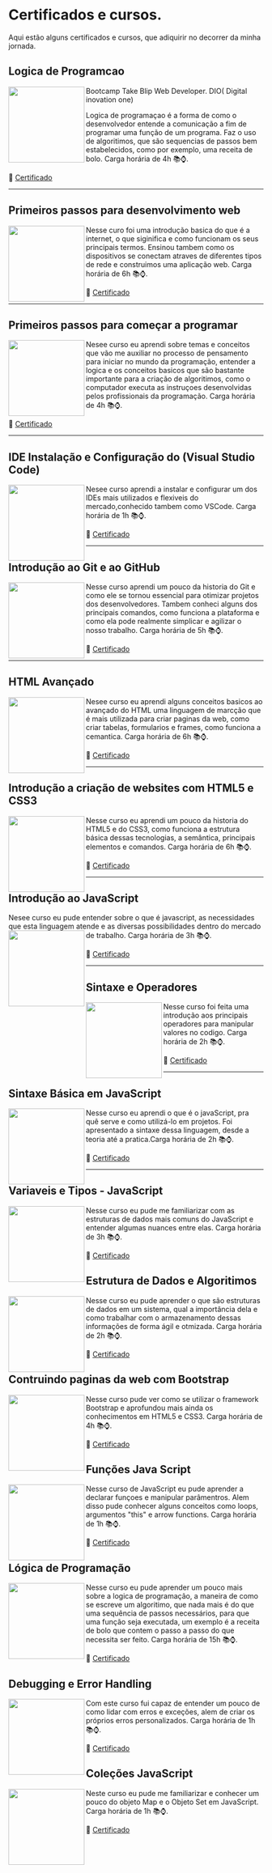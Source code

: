 # Certificados e cursos.
Aqui estão alguns certificados e cursos, que adiquirir no decorrer da minha jornada. 

## Logica de Programcao
<a href="url"><img src="https://user-images.githubusercontent.com/92122550/149603997-89748b8e-ec46-42c4-afb5-d9a07c3695db.png" align="left" height="150" width="150" ></a>
Bootcamp Take Blip Web Developer. DIO( Digital inovation one)

Logica de programaçao é a forma de como o desenvolvedor entende a comunicação a fim de programar uma função de um programa. 
Faz o uso de algoritimos, que são sequencias de passos bem estabelecidos, como por exemplo, uma receita de bolo. Carga horária de 4h 📚⌚.

📜 <a href= "https://github.com/denis1059/Certificados-e-cursos/blob/main/Certificados/certificado-logica%20de%20programa%C3%A7ao.pdf" target="_blank" > Certificado </a>



<hr>

## Primeiros passos para desenvolvimento web

<a href="url"><img src="https://user-images.githubusercontent.com/92122550/149604490-5f5bb0b5-43e5-4a66-90c8-d8c08291191c.png" align="left" height="150" width="150" ></a>



Nesse curo foi uma introdução basica do que é a internet, o que siginifica e como funcionam os seus principais termos.
Ensinou tambem como os dispositivos se conectam atraves de diferentes tipos de rede e construimos uma aplicação web.
Carga horária de 6h 📚⌚.

📜 <a href= "https://github.com/denis1059/Certificados-e-cursos/blob/main/Certificados/Primeiros%20parassos%20para%20desenvolvimento%20web.pdf" target="_blank" > Certificado </a>

<hr>

## Primeiros passos para começar a programar 

<a href="url"><img src="https://user-images.githubusercontent.com/92122550/149659562-d4b4c68c-d5e3-4a19-aa7d-204c2792cc47.png " align="left" height="150" width="150" ></a>


Nesee curso eu aprendi sobre temas e conceitos que vão me auxiliar no processo de pensamento para iniciar no mundo da programação, entender a logica e os conceitos basicos que são bastante importante para a criação de algoritimos, como o computador executa as instruçoes desenvolvidas pelos profissionais da programação. Carga horária de 4h 📚⌚.

📜 <a href= "https://github.com/denis1059/Certificados-e-cursos/blob/main/Certificados/certificado%20primeiros%20passos%20para%20come%C3%A7ar%20a%20programar.pdf" target="_blank" > Certificado </a>

<hr>


## IDE Instalação e Configuração do (Visual Studio Code)

<a href="url"><img src="https://user-images.githubusercontent.com/92122550/149661883-c175702a-cfd2-431b-823a-46fb321df414.png " align="left" height="150" width="150" ></a>

Nesee curso aprendi a instalar e configurar um dos IDEs mais utilizados e flexiveis do mercado,conhecido tambem como VSCode. Carga horária de 1h 📚⌚.

📜 <a href= "https://github.com/denis1059/Certificados-e-cursos/blob/main/Certificados/Certificado%20IDE%20Instala%C3%A7%C3%A3o%20e%20Configura%C3%A7%C3%A3o.pdf" target="_blank" > Certificado </a>

<hr>




## Introdução ao Git e ao GitHub


<a href="url"><img src="https://user-images.githubusercontent.com/92122550/149848332-45f2660e-78b9-4cbc-8a5d-1ddcb8748177.png" align="left" height="150" width="150" ></a>

Nesse curso aprendi um pouco da historia do Git e como ele se tornou essencial para otimizar projetos dos desenvolvedores. Tambem conheci alguns dos principais comandos, como funciona a plataforma e como ela pode realmente simplicar e agilizar o nosso trabalho. Carga horária de 5h 📚⌚.

📜 <a href= "https://github.com/denis1059/Certificados-e-cursos/blob/main/Certificados/Certificado%20Introdu%C3%A7%C3%A3o%20ao%20Git%20e%20ao%20GitHub.pdf " target="_blank" > Certificado </a>

<hr>

## HTML Avançado

<a href="url"><img src="https://user-images.githubusercontent.com/92122550/150043725-25c2269b-0ee8-46bf-b172-f6ef6aa8d1e4.jpg" align="left" height="150" width="150" ></a>

Nesee curso eu aprendi alguns conceitos basicos ao avançado do HTML uma linguagem de marcção que é mais utilizada para criar paginas da web, como criar tabelas, formularios e frames, como funciona a cemantica. Carga horária de 6h 📚⌚.

📜 <a href= "https://github.com/denis1059/Certificados-e-cursos/blob/main/Certificados/Certificado%20Html%20Avan%C3%A7ado%20-%20Funda%C3%A7%C3%A3o%20Bradesco.pdf" target="_blank" > Certificado </a>

<hr>


## Introdução a criação de websites com HTML5 e CSS3

<a href="url"><img src="https://user-images.githubusercontent.com/92122550/150132183-32f7a7ab-677e-409d-83c6-d5e2ec5c4ba3.png" align="left" height="150" width="150" ></a>

Nesse curso eu aprendi um pouco da historia do HTML5 e do CSS3, como funciona a estrutura básica dessas tecnologias, a semântica, principais elementos e comandos. Carga horária de 6h 📚⌚.

📜 <a href= "https://github.com/denis1059/Certificados-e-cursos/blob/main/Certificados/Certificado%20Introdu%C3%A7%C3%A3o%20a%20cria%C3%A7%C3%A3o%20de%20websites%20com%20HTML%20e%20CSS3.pdf" target="_blank" > Certificado </a>



___


## Introdução ao JavaScript


 Nesee curso eu pude entender sobre o que é javascript, as necessidades que esta linguagem atende e as diversas possibilidades dentro do mercado de trabalho. Carga horária de 3h 📚⌚.<a href="url"><img src="https://user-images.githubusercontent.com/92122550/150188936-8c3b1f42-c908-46b7-a366-81d0919ddb4f.png" align="left" height="150" width="150" ></a>




📜 <a href= "https://github.com/denis1059/Certificados-e-cursos/blob/main/Certificados/Certificado%20Introdu%C3%A7%C3%A3o%20ao%20JavaScript.pdf" target="_blank" > Certificado </a>

___


## Sintaxe e Operadores

 <a href="url"><img src="https://user-images.githubusercontent.com/92122550/150340824-175f8251-b0c5-4348-b477-0c18e59ac31f.png" align="left" height="150" width="150" ></a>  Nesse curso foi feita uma introdução aos principais operadores para manipular valores no codigo. Carga horária de 2h 📚⌚.                                                    


📜 <a href= "https://github.com/denis1059/Certificados-e-cursos/blob/main/Certificados/certificado%20sintaxe%20e%20Operadores.pdf" target="_blank" > Certificado </a>


___


## Sintaxe Básica em JavaScript


<a href="url"><img src="https://user-images.githubusercontent.com/92122550/150343547-00e34061-e6dc-47d6-8b3b-10a92ef238df.png" align="left" height="150" width="150" ></a>    Nesse curso eu aprendi o que é o javaScript, pra quê serve e como utilizá-lo em projetos. Foi apresentado a sintaxe dessa linguagem, desde a teoria até a pratica.Carga horária de 2h 📚⌚. 

📜 <a href= "https://github.com/denis1059/Certificados-e-cursos/blob/main/Certificados/Certificado%20Sintaxe%20B%C3%A1sica%20em%20JavaScript.pdf" target="_blank" > Certificado </a>

___


## Variaveis e Tipos - JavaScript

 <a href="url"><img src="https://user-images.githubusercontent.com/92122550/150534274-501a281d-008b-4628-9c53-1bf4dd0252ab.png" align="left" height="150" width="150" ></a> Nesse curso eu pude me familiarizar com as estruturas de dados mais comuns do JavaScript e entender algumas nuances entre elas. Carga horária de 3h 📚⌚.

📜 <a href= "https://github.com/denis1059/Certificados-e-cursos/blob/main/Certificados/Vari%C3%A1veis%20e%20Tipos.pdf" target="_blank" > Certificado </a>


## Estrutura de Dados e Algoritimos 

<a href="url"><img src="https://user-images.githubusercontent.com/92122550/150601680-b00e9b82-455a-44f8-92e1-676c34fbecd4.png" align="left" height="150" width="150" ></a>
 Nesse curso eu pude aprender o que são estruturas de dados em um sistema, qual a importância dela e como trabalhar com o armazenamento dessas informações de forma ágil e otmizada. Carga horária de 2h 📚⌚.
 
 📜 <a href= "https://github.com/denis1059/Certificados-e-cursos/blob/main/Certificados/Certificado%20estrutura%20de%20dados%20e%20algoritimos.pdf" target="_blank" > Certificado </a>

## Contruindo paginas da web com Bootstrap

<a href="url"><img src="https://user-images.githubusercontent.com/92122550/150637631-97254b41-438a-4b3a-82cf-5150dca15e2e.png" align="left" height="150" width="150" ></a>
 Nesse curso pude ver como se utilizar o framework Bootstrap e aprofundou mais ainda os conhecimentos em HTML5 e CSS3. Carga horária de 4h 📚⌚.
 
 📜 <a href= "https://github.com/denis1059/Certificados-e-cursos/blob/main/Certificados/Certificado%20Construindo%20p%C3%A1ginas%20para%20web%20com%20Bootstrap.pdf" target="_blank" > Certificado </a>
 
   
   
   
 
 ## Funções Java Script 
 
 <a href="url"><img src="https://user-images.githubusercontent.com/92122550/150652502-ffb0a8f9-5340-4e90-8e74-4e4c6fe8f261.png" align="left" height="150" width="150" ></a>
  Nesse curso de JavaScript eu pude aprender a declarar funçoes e manipular parâmentros. Alem disso pude conhecer alguns conceitos como loops, argumentos "this" e arrow functions. Carga horária de 1h 📚⌚.
  
  📜 <a href= "https://github.com/denis1059/Certificados-e-cursos/blob/main/Certificados/Certificado%20Fun%C3%A7oes%20JavaScript.pdf" target="_blank" > Certificado </a>
 
 ## Lógica de Programação 
 
<a href="url"><img src="https://user-images.githubusercontent.com/92122550/150043725-25c2269b-0ee8-46bf-b172-f6ef6aa8d1e4.jpg" align="left" height="150" width="150" ></a>
 Nesse curso eu pude aprender um pouco mais sobre a logica de programação, a maneira de como se escreve um algoritimo, que nada mais é do que uma sequência de passos necessários, para que uma função seja executada, um exemplo é a receita de bolo que contem o passo a passo do que necessita ser feito. Carga horária de 15h 📚⌚.
 
 📜 <a href= "https://github.com/denis1059/Certificados-e-cursos/blob/main/Certificados/certificado%20logica%20de%20programa%C3%A7ao%20funda%C3%A7%C3%A3o%20bradesco.pdf" target="_blank" > Certificado </a>
 
 ## Debugging e Error Handling
 
<a href="url"><img src="https://user-images.githubusercontent.com/92122550/150680888-6049ee14-af53-4567-8191-1e500a7ead56.png" align="left" height="150" width="150" ></a>
 Com este curso fui capaz de entender um pouco de como lidar com erros e exceções, alem de criar os próprios erros personalizados. Carga horária de 1h 📚⌚.
 
 📜 <a href= "https://github.com/denis1059/Certificados-e-cursos/blob/main/Certificados/certificado%20Debugging%20e%20Error%20Handling.pdf" target="_blank"> Certificado </a>
 
 ## Coleções JavaScript 
 
 <a href="url"><img src="https://user-images.githubusercontent.com/92122550/150681481-b55b9019-3b40-4ca7-93ee-89909a53cb7d.png" align="left" height="150" width="150" ></a>
  Neste curso eu pude me familiarizar e conhecer um pouco do objeto Map e o Objeto Set em JavaScript. Carga horária de 1h 📚⌚.
 
 📜 <a href= "https://github.com/denis1059/Certificados-e-cursos/blob/main/Certificados/Cole%C3%A7%C3%B5es%20Java%20Script.pdf" target="_blank"> Certificado </a>
 
 
 
 


 



